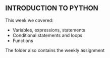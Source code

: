 ## INTRODUCTION TO PYTHON

This week we covered:
- Variables, expressions, statements
- Conditional statements and loops
- Functions

The folder also contains the weekly assignment
